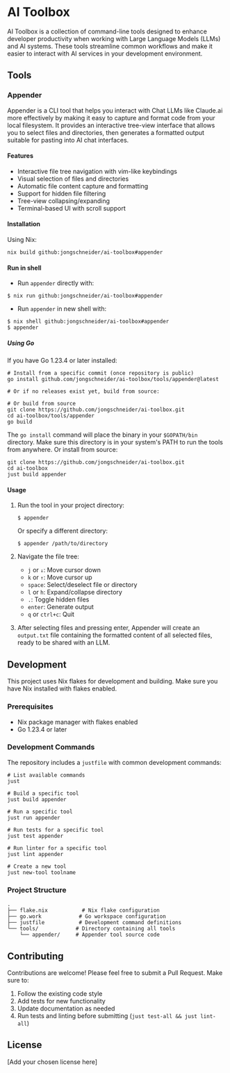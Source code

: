 # AI Toolbox

AI Toolbox is a collection of command-line tools designed to enhance developer productivity when working with Large Language Models (LLMs) and AI systems. These tools streamline common workflows and make it easier to interact with AI services in your development environment.

## Tools

### Appender

Appender is a CLI tool that helps you interact with Chat LLMs like Claude.ai more effectively by making it easy to capture and format code from your local filesystem. It provides an interactive tree-view interface that allows you to select files and directories, then generates a formatted output suitable for pasting into AI chat interfaces.

#### Features

- Interactive file tree navigation with vim-like keybindings
- Visual selection of files and directories
- Automatic file content capture and formatting
- Support for hidden file filtering
- Tree-view collapsing/expanding
- Terminal-based UI with scroll support

#### Installation

Using Nix:

```shell
nix build github:jongschneider/ai-toolbox#appender
```

#### Run in shell

- Run `appender` directly with:

```shell
$ nix run github:jongschneider/ai-toolbox#appender
```

- Run `appender` in new shell with:

```shell
$ nix shell github:jongschneider/ai-toolbox#appender
$ appender
```

##### Using Go

If you have Go 1.23.4 or later installed:

```shell
# Install from a specific commit (once repository is public)
go install github.com/jongschneider/ai-toolbox/tools/appender@latest

# Or if no releases exist yet, build from source:

# Or build from source
git clone https://github.com/jongschneider/ai-toolbox.git
cd ai-toolbox/tools/appender
go build

```

The `go install` command will place the binary in your `$GOPATH/bin` directory. Make sure this directory is in your system's PATH to run the tools from anywhere.
Or install from source:

```shell
git clone https://github.com/jongschneider/ai-toolbox.git
cd ai-toolbox
just build appender
```

#### Usage

1. Run the tool in your project directory:

   ```shell
   $ appender
   ```

   Or specify a different directory:

   ```shell
   $ appender /path/to/directory
   ```

2. Navigate the file tree:

   - `j` or `↓`: Move cursor down
   - `k` or `↑`: Move cursor up
   - `space`: Select/deselect file or directory
   - `l` or `h`: Expand/collapse directory
   - `.`: Toggle hidden files
   - `enter`: Generate output
   - `q` or `ctrl+c`: Quit

3. After selecting files and pressing enter, Appender will create an `output.txt` file containing the formatted content of all selected files, ready to be shared with an LLM.

## Development

This project uses Nix flakes for development and building. Make sure you have Nix installed with flakes enabled.

### Prerequisites

- Nix package manager with flakes enabled
- Go 1.23.4 or later

### Development Commands

The repository includes a `justfile` with common development commands:

```shell
# List available commands
just

# Build a specific tool
just build appender

# Run a specific tool
just run appender

# Run tests for a specific tool
just test appender

# Run linter for a specific tool
just lint appender

# Create a new tool
just new-tool toolname
```

### Project Structure

```
.
├── flake.nix           # Nix flake configuration
├── go.work            # Go workspace configuration
├── justfile           # Development command definitions
└── tools/            # Directory containing all tools
    └── appender/     # Appender tool source code
```

## Contributing

Contributions are welcome! Please feel free to submit a Pull Request. Make sure to:

1. Follow the existing code style
2. Add tests for new functionality
3. Update documentation as needed
4. Run tests and linting before submitting (`just test-all && just lint-all`)

## License

[Add your chosen license here]

